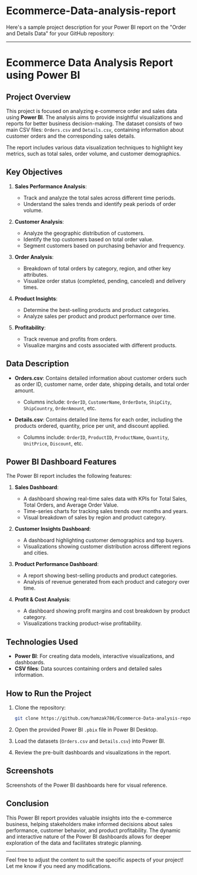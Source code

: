 ﻿# Ecommerce-Data-analysis-report
Here's a sample project description for your Power BI report on the "Order and Details Data" for your GitHub repository:

---

# Ecommerce Data Analysis Report using Power BI

## Project Overview

This project is focused on analyzing e-commerce order and sales data using **Power BI**. The analysis aims to provide insightful visualizations and reports for better business decision-making. The dataset consists of two main CSV files: `Orders.csv` and `Details.csv`, containing information about customer orders and the corresponding sales details. 

The report includes various data visualization techniques to highlight key metrics, such as total sales, order volume, and customer demographics.

## Key Objectives

1. **Sales Performance Analysis**:
   - Track and analyze the total sales across different time periods.
   - Understand the sales trends and identify peak periods of order volume.

2. **Customer Analysis**:
   - Analyze the geographic distribution of customers.
   - Identify the top customers based on total order value.
   - Segment customers based on purchasing behavior and frequency.

3. **Order Analysis**:
   - Breakdown of total orders by category, region, and other key attributes.
   - Visualize order status (completed, pending, canceled) and delivery times.

4. **Product Insights**:
   - Determine the best-selling products and product categories.
   - Analyze sales per product and product performance over time.

5. **Profitability**:
   - Track revenue and profits from orders.
   - Visualize margins and costs associated with different products.

## Data Description

- **Orders.csv**: Contains detailed information about customer orders such as order ID, customer name, order date, shipping details, and total order amount.
  - Columns include: `OrderID`, `CustomerName`, `OrderDate`, `ShipCity`, `ShipCountry`, `OrderAmount`, etc.

- **Details.csv**: Contains detailed line items for each order, including the products ordered, quantity, price per unit, and discount applied.
  - Columns include: `OrderID`, `ProductID`, `ProductName`, `Quantity`, `UnitPrice`, `Discount`, etc.

## Power BI Dashboard Features

The Power BI report includes the following features:

1. **Sales Dashboard**:
   - A dashboard showing real-time sales data with KPIs for Total Sales, Total Orders, and Average Order Value.
   - Time-series charts for tracking sales trends over months and years.
   - Visual breakdown of sales by region and product category.

2. **Customer Insights Dashboard**:
   - A dashboard highlighting customer demographics and top buyers.
   - Visualizations showing customer distribution across different regions and cities.

3. **Product Performance Dashboard**:
   - A report showing best-selling products and product categories.
   - Analysis of revenue generated from each product and category over time.

4. **Profit & Cost Analysis**:
   - A dashboard showing profit margins and cost breakdown by product category.
   - Visualizations tracking product-wise profitability.

## Technologies Used

- **Power BI**: For creating data models, interactive visualizations, and dashboards.
- **CSV files**: Data sources containing orders and detailed sales information.

## How to Run the Project

1. Clone the repository:
   ```bash
   git clone https://github.com/hamzak786/Ecommerce-Data-analysis-report.git
   ```

2. Open the provided Power BI `.pbix` file in Power BI Desktop.

3. Load the datasets (`Orders.csv` and `Details.csv`) into Power BI.

4. Review the pre-built dashboards and visualizations in the report.

## Screenshots
      
Screenshots of the Power BI dashboards here for visual reference.

## Conclusion

This Power BI report provides valuable insights into the e-commerce business, helping stakeholders make informed decisions about sales performance, customer behavior, and product profitability. The dynamic and interactive nature of the Power BI dashboards allows for deeper exploration of the data and facilitates strategic planning.

---

Feel free to adjust the content to suit the specific aspects of your project! Let me know if you need any modifications.
